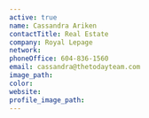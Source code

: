 ```yaml
---
active: true
name: Cassandra Ariken
contactTitle: Real Estate
company: Royal Lepage
network:
phoneOffice: 604-836-1560
email: cassandra@thetodayteam.com
image_path:
color:
website:
profile_image_path:
---
```



